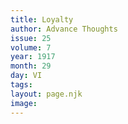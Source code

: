 ```yaml
---
title: Loyalty
author: Advance Thoughts
issue: 25
volume: 7
year: 1917
month: 29
day: VI
tags:
layout: page.njk
image:
---
```

